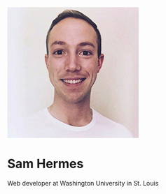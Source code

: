 


<div class="intro">
  <img src="img/samhermes.jpg">
  <h1>Sam Hermes</h1>
  <p>Web developer at Washington University in St. Louis</p>
</div>

